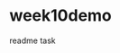 # week10demo
readme task

<head>
<title>Breakfast<title>
  <p>This morning, December 1st 2020, i made myself a scone with heavily layered strawberry jam alongside a cold glass of water.<p>
  <a href="https://www.linkedin.com/in/naomi-matthews-3373661b7/>Linkedin Profile</a>
  </head>

